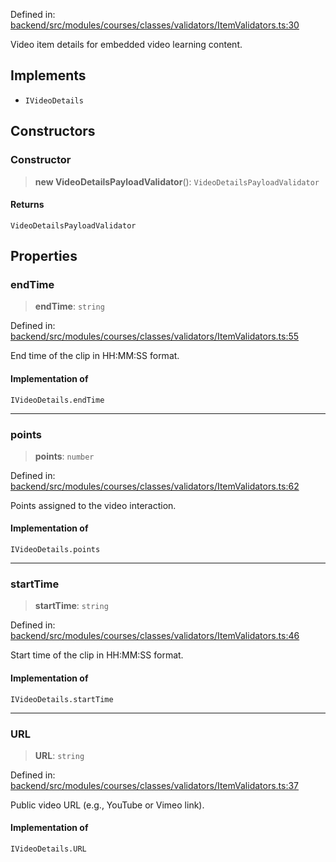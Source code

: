 Defined in: [backend/src/modules/courses/classes/validators/ItemValidators.ts:30](https://github.com/continuousactivelearning/vibe/blob/9a2d9d7201b944582c5d0ed5f0f7a4de13abde0f/backend/src/modules/courses/classes/validators/ItemValidators.ts#L30)

Video item details for embedded video learning content.

## Implements

- `IVideoDetails`

## Constructors

### Constructor

> **new VideoDetailsPayloadValidator**(): `VideoDetailsPayloadValidator`

#### Returns

`VideoDetailsPayloadValidator`

## Properties

### endTime

> **endTime**: `string`

Defined in: [backend/src/modules/courses/classes/validators/ItemValidators.ts:55](https://github.com/continuousactivelearning/vibe/blob/9a2d9d7201b944582c5d0ed5f0f7a4de13abde0f/backend/src/modules/courses/classes/validators/ItemValidators.ts#L55)

End time of the clip in HH:MM:SS format.

#### Implementation of

`IVideoDetails.endTime`

---

### points

> **points**: `number`

Defined in: [backend/src/modules/courses/classes/validators/ItemValidators.ts:62](https://github.com/continuousactivelearning/vibe/blob/9a2d9d7201b944582c5d0ed5f0f7a4de13abde0f/backend/src/modules/courses/classes/validators/ItemValidators.ts#L62)

Points assigned to the video interaction.

#### Implementation of

`IVideoDetails.points`

---

### startTime

> **startTime**: `string`

Defined in: [backend/src/modules/courses/classes/validators/ItemValidators.ts:46](https://github.com/continuousactivelearning/vibe/blob/9a2d9d7201b944582c5d0ed5f0f7a4de13abde0f/backend/src/modules/courses/classes/validators/ItemValidators.ts#L46)

Start time of the clip in HH:MM:SS format.

#### Implementation of

`IVideoDetails.startTime`

---

### URL

> **URL**: `string`

Defined in: [backend/src/modules/courses/classes/validators/ItemValidators.ts:37](https://github.com/continuousactivelearning/vibe/blob/9a2d9d7201b944582c5d0ed5f0f7a4de13abde0f/backend/src/modules/courses/classes/validators/ItemValidators.ts#L37)

Public video URL (e.g., YouTube or Vimeo link).

#### Implementation of

`IVideoDetails.URL`
